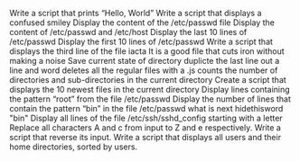 Write a script that prints “Hello, World”
Write a script that displays a confused smiley
Display the content of the /etc/passwd file
Display the content of /etc/passwd and /etc/host
Display the last 10 lines of /etc/passwd
Display the first 10 lines of /etc/passwd
Write a script that displays the third line of the file iacta
 It is a good file that cuts iron without making a noise
 Save current state of directory
duplicte the last line 
out a line and word
 deletes all the regular files  with a .js
counts the number of directories and sub-directories in the current directory
Create a script that displays the 10 newest files in the current directory
Display lines containing the pattern “root” from the file /etc/passwd
Display the number of lines that contain the pattern “bin” in the file /etc/passwd
what is next
hidethisword "bin"
Display all lines of the file /etc/ssh/sshd_config starting with a letter
Replace all characters A and c from input to Z and e respectively.
Write a script that reverse its input.
Write a script that displays all users and their home directories, sorted by users.
